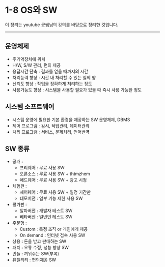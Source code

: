 # 1-8 OS와 SW
이 정리는 youtube 균쌤님의 강의를 바탕으로 정리한 것입니다.
___
## 운영체제
* 주기억장치에 위치
* H/W, S/W 관리, 편의 제공
* 응답시간 단축 : 결과를 얻을 때까지의 시간
* 처리능력 향상 : 시간 내 처리할 수 있는 일의 양
* 신뢰도 향상 : 작업을 정확하게 처리하는 정도
* 사용가능도 향상 : 시스템을 사용할 필요가 있을 때 즉시 사용 가능한 정도

## 시스템 소프트웨어
* 시스템 운영에 필요한 기본 환경을 제공하는 SW 운영체제, DBMS
* 제어 프로그램 : 감시, 작업관리, 데이터관리
* 처리 프로그램 : 서비스, 문제처리, 언어번역

## SW 종류
* 공개 :
    * 프리웨어 : 무료 사용 SW
    * 오픈소스 : 무료 사용 SW + thtmzhem
    * 애드웨어 : 무료 사용 SW + 광고 시청
* 체험판 :
    * 셰어웨어 : 무료 사용 SW + 일정 기간만
    * 데모버전 : 일부 기능 제한 사용 SW
* 평가판 :
    * 알파버전 : 개발자 테스트 SW
    * 베타버전 : 일반인 테스트 SW
* 주문형 :
    * Custom : 특정 조직 or 개인에게 제공
    * On demand : 인터넷 접속 사용 SW
* 상용 : 돈을 받고 판매하는 SW
* 패치 : 오류 수정, 성능 향상 SW
* 번들 : 끼워주는 SW(부록)
* 유틸리티 : 편의제공 SW


